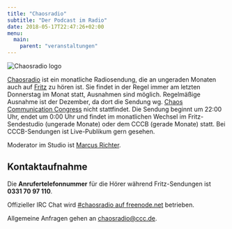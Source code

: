 ```yaml
---
title: "Chaosradio"
subtitle: "Der Podcast im Radio"
date: 2018-05-17T22:47:26+02:00
menu:
  main:
    parent: "veranstaltungen"
---
```


![Chaosradio logo](/img/chaosradio.png)

[Chaosradio](https://chaosradio.ccc.de) ist ein monatliche Radiosendung, die an
ungeraden Monaten auch auf [Fritz](http://www.fritz.de/) zu hören ist. Sie
findet in der Regel immer am letzten Donnerstag im Monat statt, Ausnahmen sind
möglich. Regelmäßige Ausnahme ist der Dezember, da dort die Sendung wg.
[Chaos Communication Congress](Chaos_Communication_Congress "wikilink")
nicht stattfindet. Die Sendung beginnt um 22:00 Uhr, endet um 0:00 Uhr
und findet im monatlichen Wechsel im Fritz-Sendestudio (ungerade Monate)
oder dem CCCB (gerade Monate) statt. Bei CCCB-Sendungen ist
Live-Publikum gern gesehen.

Moderator im Studio ist [Marcus Richter](Marcus_Richter "wikilink").

Kontaktaufnahme
---------------

Die **Anrufertelefonnummer** für die Hörer während Fritz-Sendungen ist
**0331 70 97 110**.

Offizieller IRC Chat wird [\#chaosradio auf
freenode.net](irc://irc.freenode.net/chaosradio) betrieben.

Allgemeine Anfragen gehen an <chaosradio@ccc.de>.
